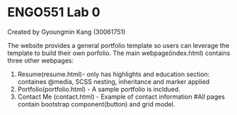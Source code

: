 # ENGO551 Lab 0
Created by Gyoungmin Kang (30061751)

The website provides a general portfolio template so users can leverage the template to build their own porfolio.
The main webpage(index.html) contains three other webpages:
1. Resume(resume.html)- only has highlights and education section: containes @media, SCSS nesting, inheritance and marker applied
2. Portfolio(portfolio.html) - A sample portfolio is incldued.
3. Contact Me (contact.html) - Example of contact information
#All pages contain bootstrap component(button) and grid model.
